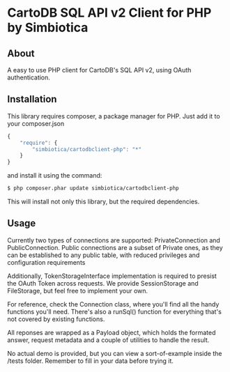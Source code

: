 CartoDB SQL API v2 Client for PHP by Simbiotica 
===============================================

About
-----

A easy to use PHP client for CartoDB's SQL API v2, using OAuth authentication.


Installation
------------

This library requires composer, a package manager for PHP.
Just add it to your composer.json

```js
{
    "require": {
        "simbiotica/cartodbclient-php": "*"
    }
}
```

and install it using the command:

``` bash
$ php composer.phar update simbiotica/cartodbclient-php
```

This will install not only this library, but the required dependencies.


Usage
-----

Currently two types of connections are supported: PrivateConnection and PublicConnection.
Public connections are a subset of Private ones, as they can be established
to any public table, with reduced privileges and configuration requirements

Additionally, TokenStorageInterface implementation is required to presist the OAuth Token
across requests. We provide SessionStorage and FileStorage, but feel free to
implement your own.

For reference, check the Connection class, where you'll find all the handy functions
you'll need. There's also a runSql() function for everything that's not covered
by existing functions.

All reponses are wrapped as a Payload object, which holds the formated answer,
request metadata and a couple of utilities to handle the result.

No actual demo is provided, but you can view a sort-of-example inside the /tests
folder. Remember to fill in your data before trying it.
